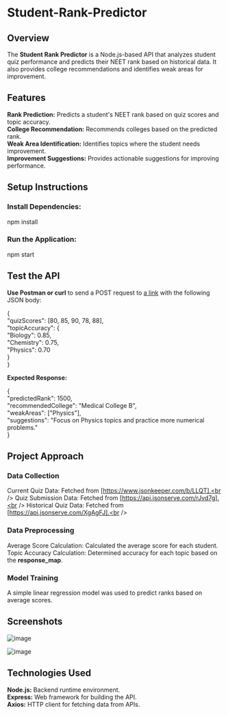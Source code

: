 # Student-Rank-Predictor
## Overview

The **Student Rank Predictor** is a Node.js-based API that analyzes student quiz performance and predicts their NEET rank based on historical data. It also provides college recommendations and identifies weak areas for improvement.

## Features

**Rank Prediction:** Predicts a student's NEET rank based on quiz scores and topic accuracy.<br /> 
**College Recommendation:** Recommends colleges based on the predicted rank.<br /> 
**Weak Area Identification:** Identifies topics where the student needs improvement.<br /> 
**Improvement Suggestions:** Provides actionable suggestions for improving performance.<br /> 

## Setup Instructions

### Install Dependencies:

npm install

### Run the Application:

npm start

## Test the API

**Use Postman or curl** to send a POST request to [a link](https://localhost:5000/predict) with the following JSON body:

{<br /> 
  "quizScores": [80, 85, 90, 78, 88],<br /> 
  "topicAccuracy": {<br /> 
    "Biology": 0.85,<br /> 
    "Chemistry": 0.75,<br /> 
    "Physics": 0.70<br /> 
  }<br /> 
}<br /> 

**Expected Response:**

{<br /> 
  "predictedRank": 1500,<br /> 
  "recommendedCollege": "Medical College B",<br /> 
  "weakAreas": ["Physics"],<br /> 
  "suggestions": "Focus on Physics topics and practice more numerical problems."<br /> 
}<br /> 

## Project Approach

### Data Collection

Current Quiz Data: Fetched from [https://www.jsonkeeper.com/b/LLQT].<br /> 
Quiz Submission Data: Fetched from [https://api.jsonserve.com/rJvd7g].<br /> 
Historical Quiz Data: Fetched from [https://api.jsonserve.com/XgAgFJ].<br /> 

### Data Preprocessing

Average Score Calculation: Calculated the average score for each student.<br /> 
Topic Accuracy Calculation: Determined accuracy for each topic based on the **response_map**.

### Model Training

A simple linear regression model was used to predict ranks based on average scores.

## Screenshots

![image](https://github.com/user-attachments/assets/cde46bf4-b11f-43d3-84c3-b38ff8d635d2)

![image](https://github.com/user-attachments/assets/b4a987af-8256-4a1a-ac8c-f5502700193f)

## Technologies Used

**Node.js:** Backend runtime environment.<br /> 
**Express:** Web framework for building the API.<br /> 
**Axios:** HTTP client for fetching data from APIs.<br /> 

